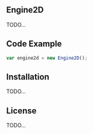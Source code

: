 ## Engine2D
TODO...

## Code Example
```javascript
var engine2d = new Engine2D();
```

## Installation
TODO...

## License
TODO...